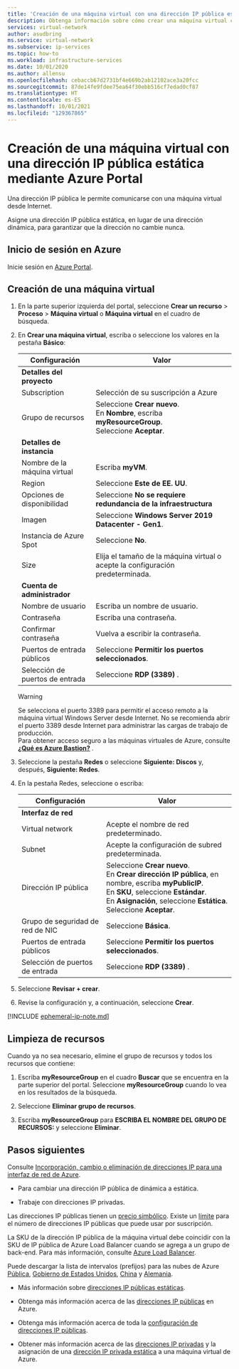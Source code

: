 ```yaml
---
title: 'Creación de una máquina virtual con una dirección IP pública estática: Azure Portal'
description: Obtenga información sobre cómo crear una máquina virtual con una dirección IP pública estática mediante Azure Portal.
services: virtual-network
author: asudbring
ms.service: virtual-network
ms.subservice: ip-services
ms.topic: how-to
ms.workload: infrastructure-services
ms.date: 10/01/2020
ms.author: allensu
ms.openlocfilehash: cebaccb67d2731bf4e669b2ab12102ace3a20fcc
ms.sourcegitcommit: 87de14fe9fdee75ea64f30ebb516cf7edad0cf87
ms.translationtype: HT
ms.contentlocale: es-ES
ms.lasthandoff: 10/01/2021
ms.locfileid: "129367865"
---
```

# <a name="create-a-virtual-machine-with-a-static-public-ip-address-using-the-azure-portal"></a>Creación de una máquina virtual con una dirección IP pública estática mediante Azure Portal

Una dirección IP pública le permite comunicarse con una máquina virtual desde Internet. 

Asigne una dirección IP pública estática, en lugar de una dirección dinámica, para garantizar que la dirección no cambie nunca.   

## <a name="sign-in-to-azure"></a>Inicio de sesión en Azure

Inicie sesión en [Azure Portal](https://portal.azure.com).

## <a name="create-a-virtual-machine"></a>Creación de una máquina virtual

1. En la parte superior izquierda del portal, seleccione **Crear un recurso** > **Proceso** > **Máquina virtual** o **Máquina virtual** en el cuadro de búsqueda.
   
2. En **Crear una máquina virtual**, escriba o seleccione los valores en la pestaña **Básico**:

    | Configuración | Valor                                          |
    |-----------------------|----------------------------------|
    | **Detalles del proyecto** |  |
    | Subscription | Selección de su suscripción a Azure |
    | Grupo de recursos | Seleccione **Crear nuevo**. </br> En **Nombre**, escriba **myResourceGroup**. </br> Seleccione **Aceptar**. |
    | **Detalles de instancia** |  |
    | Nombre de la máquina virtual | Escriba **myVM**. |
    | Region | Seleccione **Este de EE. UU**. |
    | Opciones de disponibilidad | Seleccione **No se requiere redundancia de la infraestructura** |
    | Imagen | Seleccione **Windows Server 2019 Datacenter - Gen1**. |
    | Instancia de Azure Spot | Seleccione **No**. |
    | Size | Elija el tamaño de la máquina virtual o acepte la configuración predeterminada. |
    | **Cuenta de administrador** |  |
    | Nombre de usuario | Escriba un nombre de usuario. |
    | Contraseña | Escriba una contraseña. |
    | Confirmar contraseña | Vuelva a escribir la contraseña. |
    | Puertos de entrada públicos | Seleccione **Permitir los puertos seleccionados**. |
    | Selección de puertos de entrada | Seleccione **RDP (3389)** . |

    > [!WARNING]
    > Se selecciona el puerto 3389 para permitir el acceso remoto a la máquina virtual Windows Server desde Internet. No se recomienda abrir el puerto 3389 desde Internet para administrar las cargas de trabajo de producción. </br> Para obtener acceso seguro a las máquinas virtuales de Azure, consulte **[¿Qué es Azure Bastion?](../../bastion/bastion-overview.md)** .

3. Seleccione la pestaña **Redes** o seleccione **Siguiente: Discos** y, después, **Siguiente: Redes**.
  
4. En la pestaña Redes, seleccione o escriba:

    | Configuración | Valor |
    |-|-|
    | **Interfaz de red** |  |
    | Virtual network | Acepte el nombre de red predeterminado. |
    | Subnet | Acepte la configuración de subred predeterminada. |
    | Dirección IP pública | Seleccione **Crear nuevo**. </br> En **Crear dirección IP pública**, en nombre, escriba **myPublicIP**. </br> En **SKU**, seleccione **Estándar**. </br> En **Asignación**, seleccione **Estática**. </br> Seleccione **Aceptar**.  |
    | Grupo de seguridad de red de NIC | Seleccione **Básica**. |
    | Puertos de entrada públicos | Seleccione **Permitir los puertos seleccionados**. |
    | Selección de puertos de entrada | Seleccione **RDP (3389)** . |
   
5. Seleccione **Revisar + crear**. 
  
6. Revise la configuración y, a continuación, seleccione **Crear**.

[!INCLUDE [ephemeral-ip-note.md](../../../includes/ephemeral-ip-note.md)]

## <a name="clean-up-resources"></a>Limpieza de recursos

Cuando ya no sea necesario, elimine el grupo de recursos y todos los recursos que contiene:

1. Escriba **myResourceGroup** en el cuadro **Buscar** que se encuentra en la parte superior del portal. Seleccione **myResourceGroup** cuando lo vea en los resultados de la búsqueda.

2. Seleccione **Eliminar grupo de recursos**.

3. Escriba **myResourceGroup** para **ESCRIBA EL NOMBRE DEL GRUPO DE RECURSOS:** y seleccione **Eliminar**.

## <a name="next-steps"></a>Pasos siguientes

Consulte [Incorporación, cambio o eliminación de direcciones IP para una interfaz de red de Azure](virtual-network-network-interface-addresses.md).

* Para cambiar una dirección IP pública de dinámica a estática.

* Trabaje con direcciones IP privadas.

Las direcciones IP públicas tienen un [precio simbólico](https://azure.microsoft.com/pricing/details/ip-addresses). Existe un [límite](../../azure-resource-manager/management/azure-subscription-service-limits.md?toc=%2fazure%2fvirtual-network%2ftoc.json#azure-resource-manager-virtual-networking-limits) para el número de direcciones IP públicas que puede usar por suscripción.

La SKU de la dirección IP pública de la máquina virtual debe coincidir con la SKU de IP pública de Azure Load Balancer cuando se agrega a un grupo de back-end. Para más información, consulte [Azure Load Balancer](../../load-balancer/skus.md).

Puede descargar la lista de intervalos (prefijos) para las nubes de Azure [Pública](https://www.microsoft.com/download/details.aspx?id=56519), [Gobierno de Estados Unidos](https://www.microsoft.com/download/details.aspx?id=57063), [China](https://www.microsoft.com/download/details.aspx?id=57062) y [Alemania](https://www.microsoft.com/download/details.aspx?id=57064).

- Más información sobre [direcciones IP públicas estáticas](public-ip-addresses.md#ip-address-assignment).

- Obtenga más información acerca de las [direcciones IP públicas](public-ip-addresses.md#public-ip-addresses) en Azure.

- Obtenga más información acerca de toda la [configuración de direcciones IP públicas](virtual-network-public-ip-address.md#create-a-public-ip-address).

- Obtener más información acerca de las [direcciones IP privadas](private-ip-addresses.md) y la asignación de una [dirección IP privada estática](virtual-network-network-interface-addresses.md#add-ip-addresses) a una máquina virtual de Azure.
